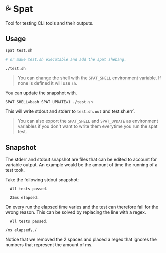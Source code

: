 # 💦 Spat

Tool for testing CLI tools and their outputs.

## Usage

```bash bash
spat test.sh

# or make test.sh executable and add the spat shebang.

./test.sh
```

> You can change the shell with the `SPAT_SHELL` environment variable. If none is
> defined it will use `sh`.

You can update the snapshot with.

`SPAT_SHELL=bash SPAT_UPDATE=1 ./test.sh`

This will write stdout and stderr to `test.sh.out` and test.sh.err`.

> You can also export the `SPAT_SHELL` and `SPAT_UPDATE` as environment
> variables if you don't want to write them everytime you run the spat test.

## Snapshot

The stderr and stdout snapshot are files that can be edited to account for
variable output. An example would be the amount of time the running of a test
took.

Take the following stdout snapshot:

```
  All tests passed.

  23ms elapsed.
```

On every run the elapsed time varies and the test can therefore fail for
the wrong reason. This can be solved by replacing the line with a regex.

```
  All tests passed.

/ms elapsed\./
```

Notice that we removed the 2 spaces and placed a regex that ignores the numbers
that represent the amount of ms.
